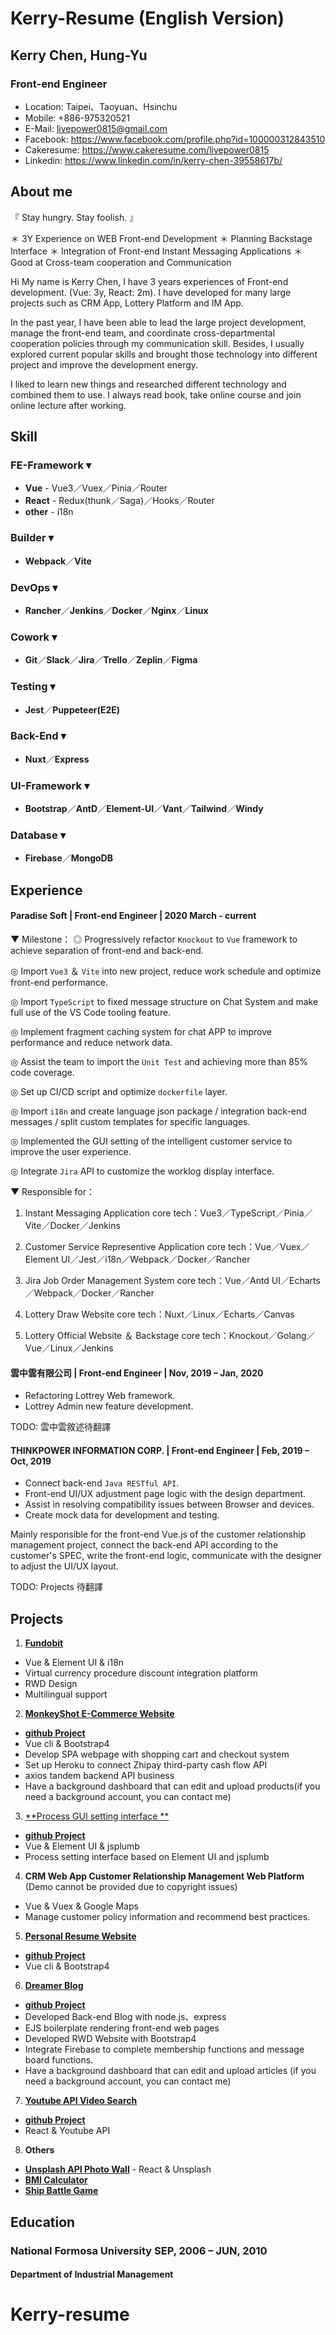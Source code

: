 # Kerry-Resume (English Version)

## Kerry Chen, Hung-Yu

### Front-end Engineer
* Location: Taipei、Taoyuan、Hsinchu
* Mobile: +886-975320521
* E-Mail: livepower0815@gmail.com
* Facebook: https://www.facebook.com/profile.php?id=100000312843510
* Cakeresume: https://www.cakeresume.com/livepower0815
* Linkedin: https://www.linkedin.com/in/kerry-chen-39558617b/

## About me
『 Stay hungry. Stay foolish. 』

＊ 3Y Experience on WEB Front-end Development
＊ Planning Backstage Interface
＊ Integration of Front-end Instant Messaging Applications
＊ Good at Cross-team cooperation and Communication

Hi
My name is Kerry Chen, I have 3 years experiences of Front-end development. (Vue: 3y, React: 2m). I have developed for many large projects such as CRM App, Lottery Platform and IM App.

In the past year, I have been able to lead the large project development, manage the front-end team, and coordinate cross-departmental cooperation policies through my communication skill. Besides, I usually explored current popular skills and brought those technology into different project and improve the development energy.

I liked to learn new things and researched different technology and combined them to use. I always read book, take online course and join online lecture after working.

## Skill

### FE-Framework ▾
* **Vue** - Vue3／Vuex／Pinia／Router
* **React** - Redux(thunk／Saga)／Hooks／Router
* **other** - i18n

### Builder ▾
* **Webpack**／**Vite**

### DevOps ▾
* **Rancher**／**Jenkins**／**Docker**／**Nginx**／**Linux**

### Cowork ▾
* **Git**／**Slack**／**Jira**／**Trello**／**Zeplin**／**Figma**

### Testing ▾
* **Jest**／**Puppeteer(E2E)**

### Back-End ▾
* **Nuxt**／**Express**

### UI-Framework ▾
* **Bootstrap**／**AntD**／**Element-UI**／**Vant**／**Tailwind**／**Windy**

### Database ▾
* **Firebase**／**MongoDB**

## Experience
#### Paradise Soft | Front-end Engineer | 2020 March - current

▼ Milestone：
◎ Progressively refactor `Knockout` to `Vue` framework to achieve separation of front-end and back-end.

◎ Import `Vue3` ＆ `Vite` into new project, reduce work schedule and optimize front-end performance.

◎ Import `TypeScript` to fixed message structure on Chat System and make full use of the VS Code tooling feature.

◎ Implement fragment caching system for chat APP to improve performance and reduce network data.

◎ Assist the team to import the `Unit Test` and achieving more than 85% code coverage.

◎ Set up CI/CD script and optimize `dockerfile` layer.

◎ Import `i18n` and create language json package / integration back-end messages / split custom templates for specific languages.

◎ Implemented the GUI setting of the intelligent customer service to improve the user experience.

◎ Integrate `Jira` API to customize the worklog display interface.

▼ Responsible for：
1. Instant Messaging Application
core tech：Vue3／TypeScript／Pinia／Vite／Docker／Jenkins

2. Customer Service Representive Application
core tech：Vue／Vuex／Element UI／Jest／i18n／Webpack／Docker／Rancher

3. Jira Job Order Management System
core tech：Vue／Antd UI／Echarts／Webpack／Docker／Rancher

4. Lottery Draw Website
core tech：Nuxt／Linux／Echarts／Canvas

5. Lottery Official Website ＆ Backstage
core tech：Knockout／Golang／Vue／Linux／Jenkins

#### 雲中雲有限公司 | Front-end Engineer | Nov, 2019 – Jan, 2020
* Refactoring Lottrey Web framework.
* Lottrey Admin new feature development.

TODO: 雲中雲敘述待翻譯

#### THINKPOWER INFORMATION CORP. | Front-end Engineer | Feb, 2019 – Oct, 2019
* Connect back-end `Java RESTful API`.
* Front-end UI/UX adjustment page logic with the design department.
* Assist in resolving compatibility issues between Browser and devices.
* Create mock data for development and testing.

Mainly responsible for the front-end Vue.js of the customer relationship management project, connect the back-end API according to the customer's SPEC, write the front-end logic, communicate with the designer to adjust the UI/UX layout.


TODO: Projects 待翻譯
## Projects
1. [**Fundobit**](https://www.fundobit.com/)
* Vue & Element UI & i18n
* Virtual currency procedure discount integration platform
* RWD Design
* Multilingual support

2. [**MonkeyShot E-Commerce Website**](https://livepower0815.github.io/my-vue-cli3/dist/)
* [**github Project**](https://github.com/livepower0815/my-vue-cli3)
* Vue cli & Bootstrap4
* Develop SPA webpage with shopping cart and checkout system
* Set up Heroku to connect Zhipay third-party cash flow API
* axios tandem backend API business
* Have a background dashboard that can edit and upload products(if you need a background account, you can contact me)

3. [**Process GUI setting interface **](https://livepower0815.github.io/flow-setting/dist/)
* [**github Project**](https://github.com/livepower0815/flow-setting)
* Vue & Element UI & jsplumb
* Process setting interface based on Element UI and jsplumb

4. **CRM Web App Customer Relationship Management Web Platform**
(Demo cannot be provided due to copyright issues) 
* Vue & Vuex & Google Maps
* Manage customer policy information and recommend best practices.

5. [**Personal Resume Website**](https://livepower0815.github.io/my-resume/dist/)
* [**github Project**](https://github.com/livepower0815/my-resume)
* Vue cli & Bootstrap4

6. [**Dreamer Blog**](https://limitless-wildwood-49993.herokuapp.com/)
* [**github Project**](https://github.com/livepower0815/myBlogApp)
* Developed Back-end Blog with node.js、express
* EJS boilerplate rendering front-end web pages
* Developed RWD Website with Bootstrap4
* Integrate Firebase to complete membership functions and message board functions.
* Have a background dashboard that can edit and upload articles (if you need a background account, you can contact me)

7. [**Youtube API Video Search**](https://livepower0815.github.io/React-youtube-API/build/)
* [**github Project**](https://github.com/livepower0815/my-resume)
* React & Youtube API

8. **Others**
* [**Unsplash API Photo Wall**](https://livepower0815.github.io/react-image-wall/build/) - React & Unsplash
* [**BMI Calculator**](https://livepower0815.github.io/test1/hexSchool/day17(BMI計算)/)
* [**Ship Battle Game**](https://livepower0815.github.io/test1/hexSchool/the%20first%20days/battleShip.html)

## Education

### National Formosa University SEP, 2006 – JUN, 2010

#### Department of Industrial Management


# Kerry-resume
